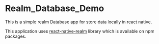 ﻿# Realm_Database_Demo
 This is a simple realm Database app for store data locally in react native.

This application uses <a href="https://www.npmjs.com/package/react-native-realm">react-native-realm</a> library which is available on npm packages.

